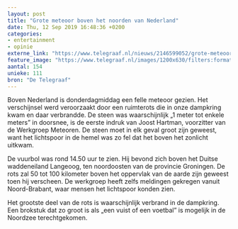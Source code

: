 ```yaml
---
layout: post
title: "Grote meteoor boven het noorden van Nederland"
date: Thu, 12 Sep 2019 16:48:36 +0200
categories: 
- entertainment 
- opinie 
externe_link: "https://www.telegraaf.nl/nieuws/2146599052/grote-meteoor-boven-het-noorden-van-nederland"
feature_image: "https://www.telegraaf.nl/images/1200x630/filters:format(jpeg):quality(80)/cdn-kiosk-api.telegraaf.nl/6654ddc6-d56c-11e9-bcd0-0255c322e81b.jpg"
aantal: 154
unieke: 111
bron: "De Telegraaf"
---
```


<p class="intro">Boven Nederland is donderdagmiddag een felle meteoor gezien. Het verschijnsel werd veroorzaakt door een ruimterots die in onze dampkring kwam en daar verbrandde. De steen was waarschijnlijk „1 meter tot enkele meters” in doorsnee, is de eerste indruk van Joost Hartman, voorzitter van de Werkgroep Meteoren. De steen moet in elk geval groot zijn geweest, want het lichtspoor in de hemel was zo fel dat het boven het zonlicht uitkwam.</p> <p>De vuurbol was rond 14.50 uur te zien. Hij bevond zich boven het Duitse waddeneiland Langeoog, ten noordoosten van de provincie Groningen. De rots zal 50 tot 100 kilometer boven het oppervlak van de aarde zijn geweest toen hij verscheen. De werkgroep heeft zelfs meldingen gekregen vanuit Noord-Brabant, waar mensen het lichtspoor konden zien.</p><p>Het grootste deel van de rots is waarschijnlijk verbrand in de dampkring. Een brokstuk dat zo groot is als „een vuist of een voetbal” is mogelijk in de Noordzee terechtgekomen.</p>
